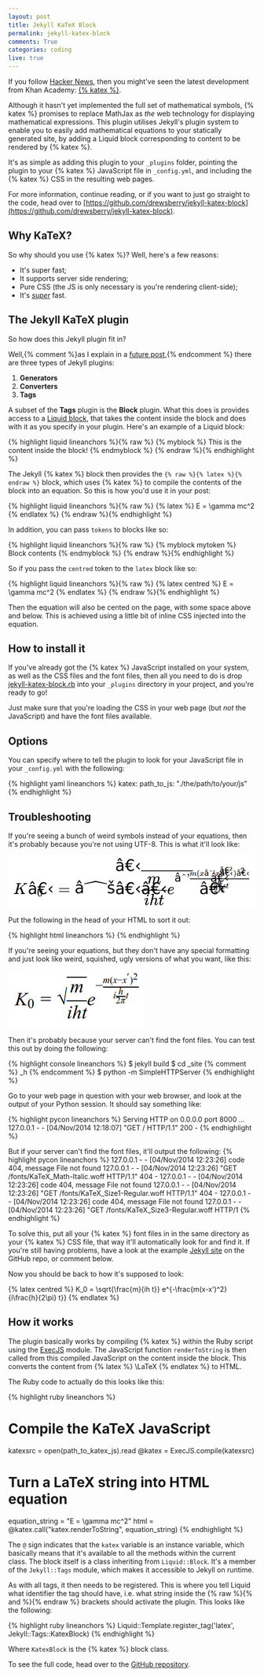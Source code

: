 ```yaml
---
layout: post
title: Jekyll KaTeX Block
permalink: jekyll-katex-block
comments: True
categories: coding
live: true
---
```


If you follow [Hacker News](https://news.ycombinator.com/item?id=8320439), then you might've seen the latest development from Khan Academy: [{% katex %}](http://khan.github.io/KaTeX/).

Although it hasn't yet implemented the full set of mathematical symbols, {% katex %} promises to replace MathJax as *the* web technology for displaying mathematical expressions. This plugin utilises Jekyll's plugin system to enable you to easily add mathematical equations to your statically generated site, by adding a Liquid block corresponding to content to be rendered by {% katex %}.

It's as simple as adding this plugin to your `_plugins` folder, pointing the plugin to your {% katex %} JavaScript file in `_config.yml`, and including the {% katex %} CSS in the resulting web pages.

For more information, continue reading, or if you want to just go straight to the code, head over to [https://github.com/drewsberry/jekyll-katex-block](https://github.com/drewsberry/jekyll-katex-block).

<!--more-->

Why KaTeX?
----------

So why should you use {% katex %}? Well, here's a few reasons:

* It's super fast;
* It supports server side rendering;
* Pure CSS (the JS is only necessary is you're rendering client-side);
* It's [*super*](http://jsperf.com/katex-vs-mathjax) fast.

The Jekyll KaTeX plugin
-----------------------

So how does this Jekyll plugin fit in?

Well,{% comment %}as I explain in a [future post](http://drewsilcock.co.uk/jekyll-css-compressor),{% endcomment %} there are three types of Jekyll plugins:

1. **Generators**
2. **Converters**
3. **Tags**

A subset of the **Tags** plugin is the **Block** plugin. What this does is provides access to a [Liquid block](https://github.com/Shopify/liquid/wiki/Liquid-for-Programmers#create-your-own-tag-blocks), that takes the content inside the block and does with it as you specify in your plugin. Here's an example of a Liquid block:

{% highlight liquid lineanchors %}{% raw %}
{% myblock %}
This is the content inside the block!
{% endmyblock %}
{% endraw %}{% endhighlight %}

The Jekyll {% katex %} block then provides the `{% raw %}{% latex %}{% endraw %}` block, which uses {% katex %} to compile the contents of the block into an equation. So this is how you'd use it in your post:

{% highlight liquid lineanchors %}{% raw %}
{% latex %}
E = \gamma mc^2
{% endlatex %}
{% endraw %}{% endhighlight %}

In addition, you can pass `tokens` to blocks like so:

{% highlight liquid lineanchors %}{% raw %}
{% myblock mytoken %}
Block contents
{% endmyblock %}
{% endraw %}{% endhighlight %}

So if you pass the `centred` token to the `latex` block like so:

{% highlight liquid lineanchors %}{% raw %}
{% latex centred %}
E = \gamma mc^2
{% endlatex %}
{% endraw %}{% endhighlight %}

Then the equation will also be cented on the page, with some space above and below. This is achieved using a little bit of inline CSS injected into the equation.

How to install it
-----------------

If you've already got the {% katex %} JavaScript installed on your system, as well as the CSS files and the font files, then all you need to do is drop [jekyll-katex-block.rb](https://raw.githubusercontent.com/drewsberry/jekyll-katex-block/master/katex_block.rb) into your `_plugins` directory in your project, and you're ready to go!

Just make sure that you're loading the CSS in your web page (but *not* the JavaScript) and have the font files available.

Options
-------

You can specify where to tell the plugin to look for your JavaScript file in your `_config.yml` with the following:

{% highlight yaml lineanchors %}
katex:
    path_to_js: "./the/path/to/your/js"
{% endhighlight %}

Troubleshooting
---------------

If you're seeing a bunch of weird symbols instead of your equations, then it's probably because you're not using UTF-8. This is what it'll look like:

<img src="/public/media/jekyll-katex-block/katex_no_utf8.png" alt="without utf-8, your browser will get very confused" class="ds-centred">

Put the following in the head of your HTML to sort it out:

{% highlight html lineanchors %}
<meta charset=utf-8>
{% endhighlight %}

If you're seeing your equations, but they don't have any special formatting and just look like weird, squished, ugly versions of what you want, like this:

<img src="/public/media/jekyll-katex-block/no_font_equation.png" alt="this is what happens if you don't have the font files in the right place" class="ds-centred">

Then it's probably because your server can't find the font files. You can test this out by doing the following:

{% highlight console lineanchors %}
$ jekyll build
$ cd _site {% comment %} _h {% endcomment %}
$ python -m SimpleHTTPServer
{% endhighlight %}

Go to your web page in question with your web browser, and look at the output of your Python session. It should say something like:

{% highlight pycon lineanchors %}
Serving HTTP on 0.0.0.0 port 8000 ...
127.0.0.1 - - [04/Nov/2014 12:18:07] "GET / HTTP/1.1" 200 -
{% endhighlight %}

But if your server can't find the font files, it'll output the following:
{% highlight pycon lineanchors %}
127.0.0.1 - - [04/Nov/2014 12:23:26] code 404, message File not found
127.0.0.1 - - [04/Nov/2014 12:23:26] "GET /fonts/KaTeX_Math-Italic.woff HTTP/1.1" 404 -
127.0.0.1 - - [04/Nov/2014 12:23:26] code 404, message File not found
127.0.0.1 - - [04/Nov/2014 12:23:26] "GET /fonts/KaTeX_Size1-Regular.woff HTTP/1.1" 404 -
127.0.0.1 - - [04/Nov/2014 12:23:26] code 404, message File not found
127.0.0.1 - - [04/Nov/2014 12:23:26] "GET /fonts/KaTeX_Size3-Regular.woff HTTP/1
{% endhighlight %}

To solve this, put all your {% katex %} font files in in the same directory as your {% katex %} CSS file, that way it'll automatically look for and find it. If you're still having problems, have a look at the example [Jekyll site](https://github.com/drewsberry/jekyll-katex-block/tree/master/test) on the GitHub repo, or comment below.

Now you should be back to how it's supposed to look:

{% latex centred %}
K_0 = \sqrt{\frac{m}{ih t}} e^{-\frac{m(x-x')^2}{i\frac{h}{2\pi} t}}
{% endlatex %}

How it works
------------

The plugin basically works by compiling {% katex %} within the Ruby script using the [ExecJS](https://rubygems.org/gems/execjs) module. The JavaScript function `renderToString` is then called from this compiled JavaScript on the content inside the block. This converts the content from {% latex %} \LaTeX {% endlatex %} to HTML.

The Ruby code to actually do this looks like this:

{% highlight ruby lineanchors %}
# Compile the KaTeX JavaScript
katexsrc = open(path_to_katex_js).read
@katex = ExecJS.compile(katexsrc)

# Turn a LaTeX string into HTML equation
equation_string = "E = \gamma mc^2"
html = @katex.call("katex.renderToString", equation_string)
{% endhighlight %}

The `@` sign indicates that the `katex` variable is an instance variable, which basically means that it's available to all the methods within the current class. The block itself is a class inheriting from `Liquid::Block`. It's a member of the `Jekyll::Tags` module, which makes it accessible to Jekyll on runtime.

As with all tags, it then needs to be registered. This is where you tell Liquid what identifier the tag should have, i.e. what string inside the {% raw %}{% and %}{% endraw %} brackets should activate the plugin. This looks like the following:

{% highlight ruby lineanchors %}
Liquid::Template.register_tag('latex', Jekyll::Tags::KatexBlock)
{% endhighlight %}

Where `KatexBlock` is the {% katex %} block class.

To see the full code, head over to the [GitHub repository](https://github.com/drewsberry/jekyll-katex-block).
